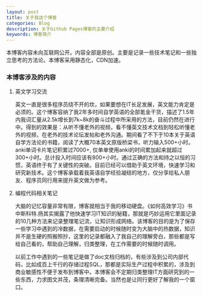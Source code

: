 ```yaml
---
layout: post
title: 关于我这个博客
categories: Blog
description: 关于Github Pages博客的主要介绍
keywords: 博客简介
---
```

本博客内容未向互联网公开。内容全部是原创。主要是记录一些技术笔记和一些独立思考的方法论。本博客采用静态化，CDN加速。


### 本博客涉及的内容

1. 英文学习交流

   英文一直是很多程序员绕不开的坎，如果要想在IT长足发展，英文能力肯定是必须的。这个博客容纳了我2年多时间自学英语的全部氪金干货，描述了1.5年内我词汇量从2.5k增长到7k~8k的奋斗过程中所采用的方法，目前仍然在进行中。得到的效果是：从听不懂老外的视频，看不懂英文技术文档到轻松听懂老外的视频，在老外的技术论坛发帖和老外沟通。期间看了不下于10本关于英语自学方法论的书籍，阅读了大概70本英文原版桥梁书，听力输入500+小时。anki单词卡片笔记积累过7000+, 仅单单使用anki的时间累加起来就超过300+小时。总计投入时间应该有800+小时。通过正确的方法和持之以恒的习惯，英语终于有了关键性的突破。目前已经可以借助于英文环境，快速学习和研究新技术。这个博客承载着我英语自学经验凝结的地方，仅分享给私人朋友、程序员同行用来提升英文做为参考。

2. 编程代码相关笔记

   大脑的记忆容量非常有限，博客就相当于我的移动硬盘。《如何高效学习》书中斯科特.扬其实揭露了他快速学习IT知识的秘籍，那就是巧妙运用它里面记录的10几种方法来记录整理笔记流，让知识形成网络。该博客的目的是为了保存一些学习中遇到的冷数据，在需要启动的时候随时变为大脑中的热数据，知识并不是生硬的照搬照抄，这里的记录都融入了我自己的理解旁白，那些都是写给自己看的，帮助自己理解，归类整理，在工作需要的时候随时调用。
   
   以前工作中遇到的一些笔记是做了doc文档归档的，有些涉及到公司内部代码，比如成百上千行的存储过程SQL，那都是实际生产过程中积累的，涉及到商业敏感性不便于发布到博客中。本博客会不定期归类整理IT方面研究到的一些东西，力求图文并茂，条理清晰完备。当然也是让同行更好了解我的一个窗口。

